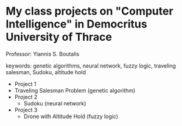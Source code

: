 # My class projects on "Computer Intelligence" in Democritus University of Thrace
Professor: Yiannis S. Boutalis

keywords: genetic algorithms, neural network, fuzzy logic, traveling salesman, Sudoku, altitude hold

* Project 1
 * Traveling Salesman Problem (genetic algorithm)
* Project 2
  * Sudoku (neural network)
* Project 3
  * Drone with Altitude Hold (fuzzy logic)
